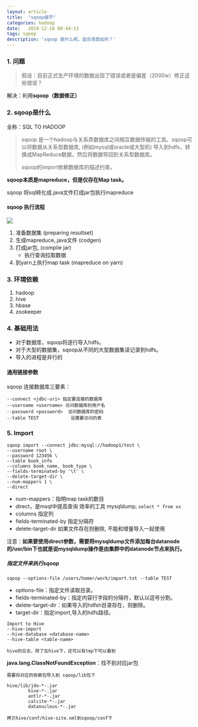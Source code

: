 ```yaml
---
layout: article
title:  "sqoop细节"
categories: hadoop
date:   2018-12-18 08:44:13
tags: sqoop
description: 'sqoop 是什么呢，适合场景如何？'
---
```


### 1. 问题

> 假设：目前正式生产环境的数据出现了错误或者是偏差（2000w）修正这些错误？    

解决：利用**sqoop（数据修正）**

### 2. sqoop是什么
全称：SQL TO HADOOP
> sqoop 是一个hadoop与关系弄数据库之间相互数据传输的工具。sqoop可以将数据从关系型数据库, (例如mysql或oracle或大型机) 导入到hdfs，转换成MapReduce数据，然后将数据导回到关系型数据库。  
>
> sqoop的import依赖数据库的描述约束。

**sqoop本质是mapreduce，但是仅存在Map task。**   

sqoop 将sql转化成.java文件打成jar包执行mapreduce

#### sqoop 执行流程
<img src='https://xlactive-1258062314.cos.ap-chengdu.myqcloud.com/sqoop%E5%A4%84%E7%90%86%E6%B5%81%E7%A8%8B.png' />

1. 准备数据集 (preparing resultset)
2. 生成mapreduce,.java文件 (codgen)
3. 打成jar包, (compile jar) 
    - 执行查询拉取数据
4. 到yarn上执行map task (mapreduce on yarn)

### 3. 环境依赖
1. hadoop
2. hive
3. hbase
4. zookeeper

### 4. 基础用法
- 对于数据库，sqoop将逐行导入hdfs。
- 对于大型的数据集，sqoop从不同的大型数据集读记录到hdfs。
- 导入的进程是并行的

#### 通用链接参数
sqoop 连接数据库三要素：
```
--connect <jdbc-uri> 指定要连接的数据库
--username <username> 访问数据库的用户名
--password <password>  访问数据库的密码
--table TEST			设置要访问的表
```

### 5. Import

```
sqoop import --connect jdbc:mysql://hadoop1/test \
--username root \
--password 123456 \
--table book_info
--columns book_name, book_type \
--fields-terminated-by '\t' \
--delete-target-dir \
--num-mappers 1 \
--direct
```
- num-mappers：指明map task的数目
- direct，是msql中提高查询 效率的工具 mysqldump, `select * from xx`
- columns 指定列
- fields-terminated-by 指定分隔符
- delete-target-dir  如果文件存在则删除, 不能和增量导入一起使用

注意：**如果要使用direct参数，需要将mysqldump文件添加每台datanode的/usr/bin下也就是说mysqldump操作是由集群中的datanode节点来执行。**   


##### 指定文件来执行sqoop
```
sqoop --options-file /users/homer/work/import.txt --table TEST  
```

- options-file：指定文件读取目录。
- fields-terminated-by：指定内容行字段的分隔符，默认以逗号分割。
- delete-target-dir：如果导入的hdfsh目录存在，则删除。
- target-dir：指定import,导入的hdfs路径。

```
Import to Hive
--hive-import
--hive-database <database-name>
--hive-table <table-name>

hive的日志，除了在hive下，还可以有tmp下可以看到
```

**java.lang.ClassNotFoundException**：找不到对应jar包  
```
需要将对应的依赖包导入到 sqoop/lib包下

hive/lib/jdo-*-.jar 
        hive-*-.jar
        antlr-*-.jar
		calcite-*-.jar
		datanucleus-*-.jar
		
拷贝hive/conf/hive-site.xml到sqoop/conf下
```

